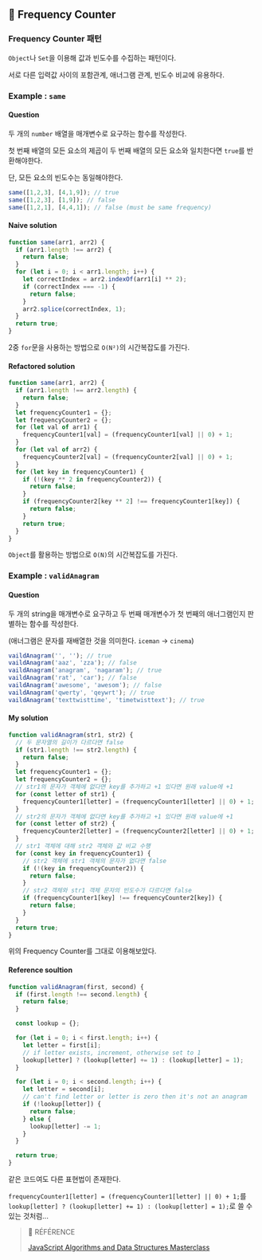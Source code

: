 ## 🍋 Frequency Counter

### Frequency Counter 패턴

`Object`나 `Set`을 이용해 값과 빈도수를 수집하는 패턴이다.

서로 다른 입력값 사이의 포함관계, 애너그램 관계, 빈도수 비교에 유용하다.

### Example : `same`

#### **Question**

두 개의 `number` 배열을 매개변수로 요구하는 함수를 작성한다.

첫 번째 배열의 모든 요소의 제곱이 두 번째 배열의 모든 요소와 일치한다면 `true`를 반환해야한다.

단, 모든 요소의 빈도수는 동일해야한다.

```js
same([1,2,3], [4,1,9]); // true
same([1,2,3], [1,9]); // false
same([1,2,1], [4,4,1]); // false (must be same frequency)
```

#### **Naive solution** 

```js
function same(arr1, arr2) {
  if (arr1.length !== arr2) {
    return false;
  }
  for (let i = 0; i < arr1.length; i++) {
    let correctIndex = arr2.indexOf(arr1[i] ** 2);
    if (correctIndex === -1) {
      return false;
    }
    arr2.splice(correctIndex, 1);
  }
  return true;
}
```

2중 `for`문을 사용하는 방법으로 `O(N²)`의 시간복잡도를 가진다.

#### **Refactored solution**

```js
function same(arr1, arr2) {
  if (arr1.length !== arr2.length) {
    return false;
  }
  let frequencyCounter1 = {};
  let frequencyCounter2 = {};
  for (let val of arr1) {
    frequencyCounter1[val] = (frequencyCounter1[val] || 0) + 1;
  }
  for (let val of arr2) {
    frequencyCounter2[val] = (frequencyCounter2[val] || 0) + 1;
  }
  for (let key in frequencyCounter1) {
    if (!(key ** 2 in frequencyCounter2)) {
      return false;
    }
    if (frequencyCounter2[key ** 2] !== frequencyCounter1[key]) {
      return false;
    }
    return true;
  }
}
```

`Object`를 활용하는 방법으로 `O(N)`의 시간복잡도를 가진다.

### Example : `validAnagram`

#### **Question**

두 개의 string을 매개변수로 요구하고 두 번째 매개변수가 첫 번째의 애너그램인지 판별하는 함수를 작성한다.

(애너그램은 문자를 재배열한 것을 의미한다. `iceman` -> `cinema`) 

```js
vaildAnagram('', ''); // true
vaildAnagram('aaz', 'zza'); // false
vaildAnagram('anagram', 'nagaram'); // true
vaildAnagram('rat', 'car'); // false
vaildAnagram('awesome', 'awesom'); // false
vaildAnagram('qwerty', 'qeywrt'); // true
vaildAnagram('texttwisttime', 'timetwisttext'); // true
```

#### **My solution**

```js
function validAnagram(str1, str2) {
  // 두 문자열의 길이가 다르다면 false
  if (str1.length !== str2.length) {
    return false;
  }
  let frequencyCounter1 = {};
  let frequencyCounter2 = {};
  // str1의 문자가 객체에 없다면 key를 추가하고 +1 있다면 원래 value에 +1
  for (const letter of str1) {
    frequencyCounter1[letter] = (frequencyCounter1[letter] || 0) + 1;
  }
  // str2의 문자가 객체에 없다면 key를 추가하고 +1 있다면 원래 value에 +1
  for (const letter of str2) {
    frequencyCounter2[letter] = (frequencyCounter2[letter] || 0) + 1;
  }
  // str1 객체에 대해 str2 객체와 값 비교 수행
  for (const key in frequencyCounter1) {
    // str2 객체에 str1 객체의 문자가 없다면 false
    if (!(key in frequencyCounter2)) {
      return false;
    }
    // str2 객체와 str1 객체 문자의 빈도수가 다르다면 false
    if (frequencyCounter1[key] !== frequencyCounter2[key]) {
      return false;
    }
  }
  return true;
}
```

위의 Frequency Counter를 그대로 이용해보았다.

#### **Reference soultion**

```js
function validAnagram(first, second) {
  if (first.length !== second.length) {
    return false;
  }

  const lookup = {};

  for (let i = 0; i < first.length; i++) {
    let letter = first[i];
    // if letter exists, increment, otherwise set to 1
    lookup[letter] ? (lookup[letter] += 1) : (lookup[letter] = 1);
  }

  for (let i = 0; i < second.length; i++) {
    let letter = second[i];
    // can't find letter or letter is zero then it's not an anagram
    if (!lookup[letter]) {
      return false;
    } else {
      lookup[letter] -= 1;
    }
  }

  return true;
}
```

같은 코드여도 다른 표현법이 존재한다.

`frequencyCounter1[letter] = (frequencyCounter1[letter] || 0) + 1;`를 `lookup[letter] ? (lookup[letter] += 1) : (lookup[letter] = 1);`로 쓸 수 있는 것처럼...

> 🐰 RÉFÉRENCE
> 
> [JavaScript Algorithms and Data Structures Masterclass](https://www.udemy.com/course/js-algorithms-and-data-structures-masterclass/ "JavaScript Algorithms and Data Structures Masterclass")
